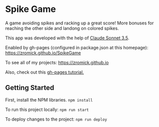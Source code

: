 # Spike Game

A game avoiding spikes and racking up a great score! More bonuses for reaching the other side and landong on colored spikes.

This app was developed with the help of [Claude Sonnet 3.5](https://claude.ai).

Enabled by gh-pages (configured in package.json at this homepage): https://zromick.github.io/SpikeGame

To see all of my projects: https://zromick.github.io

Also, check out this [gh-pages tutorial.](https://www.youtube.com/watch?v=Q9n2mLqXFpU&t=2m2s)

## Getting Started
First, install the NPM libraries.
  `npm install`

To run this project locally:
  `npm run start`

To deploy changes to the project:
  `npm run deploy`
